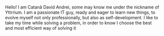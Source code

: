 Hello! I am Catană David Andrei, some may know me under the nickname of Yttrrium.
I am a passionate IT guy, ready and eager to learn new things, to evolve myself not only professionally, but also as self-development.
I like to take my time while solving a problem, in order to know I choose the best and most efficient way of solving it
<!---
Yttrriium/Yttrriium is a ✨ special ✨ repository because its `README.md` (this file) appears on your GitHub profile.
You can click the Preview link to take a look at your changes.
--->
